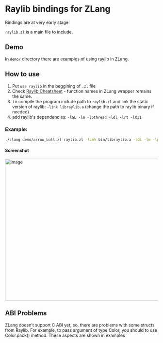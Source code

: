 # Raylib bindings for ZLang
Bindings are at very early stage.

`raylib.zl` is a main file to include.

## Demo
In `demo/` directory there are examples of using raylib in ZLang.

## How to use 
1. Put `use raylib` in the beggining of `.zl` file
2. Check [Raylib Cheatsheet](https://www.raylib.com/cheatsheet/cheatsheet.html) - function names in ZLang wrapper remains the same.
3. To compile the program include path to `raylib.zl` and link the static version of raylib: `-link libraylib.a` (change the path to raylib binary if needed)
4. add raylib's dependencies: `-lGL -lm -lpthread -ldl -lrt -lX11`

### Example: 
```bash
./zlang demo/arrow_ball.zl raylib.zl -link bin/libraylib.a -lGL -lm -lpthread -ldl -lrt -lX11 && ./output
```
#### Screenshot
<img width="825" height="466" alt="image" src="https://github.com/user-attachments/assets/00ba60a6-3eba-4bc6-8d67-4b50fa320da7" />


## ABI Problems
ZLang doesn't support C ABI yet, so, there are problems with some structs from Raylib. For example, to pass argument of type Color, you should to use Color.pack() method. These aspects are shown in examples 
